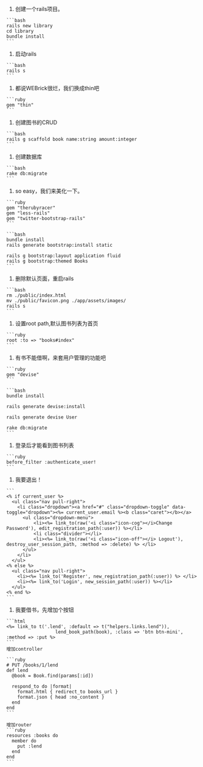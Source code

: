 1.   创建一个rails项目。

    ```bash
    rails new library
    cd library
    bundle install
    ```
1.   启动rails

    ```bash
    rails s
    ```
1.   都说WEBrick很烂，我们换成thin吧

    ```ruby
    gem "thin"
    ```
1.   创建图书的CRUD

    ```bash
    rails g scaffold book name:string amount:integer
    ```
1.   创建数据库

    ```bash
    rake db:migrate
    ```
1.   so easy，我们来美化一下。

    ```ruby
    gem "therubyracer"
    gem "less-rails"
    gem "twitter-bootstrap-rails"
    ```

    ```bash
    bundle install
    rails generate bootstrap:install static

    rails g bootstrap:layout application fluid
    rails g bootstrap:themed Books
    ```
1.   删除默认页面，重启rails

    ```bash
    rm ./public/index.html
    mv ./public/favicon.png ./app/assets/images/
    rails s
    ```
1.   设置root path,默认图书列表为首页

    ```ruby
    root :to => "books#index"
    ```
1.   有书不能借啊，来套用户管理的功能吧

    ```ruby
    gem "devise"
    ```

    ```bash
    bundle install

    rails generate devise:install

    rails generate devise User

    rake db:migrate
    ```
1.   登录后才能看到图书列表

    ```ruby
    before_filter :authenticate_user!
    ```
1.   我要退出！

    ```
    <% if current_user %>
      <ul class="nav pull-right">
        <li class="dropdown"><a href="#" class="dropdown-toggle" data-toggle="dropdown"><%= current_user.email %><b class="caret"></b></a>
          <ul class="dropdown-menu">
              <li><%= link_to(raw('<i class="icon-cog"></i>Change Password'), edit_registration_path(:user)) %></li>
              <li class="divider"></li>
              <li><%= link_to(raw('<i class="icon-off"></i> Logout'), destroy_user_session_path, :method => :delete) %> </li>
          </ul>
        </li>
      </ul>
    <% else %>
      <ul class="nav pull-right">
        <li><%= link_to('Register', new_registration_path(:user)) %> </li>
        <li><%= link_to('Login', new_session_path(:user)) %></li>
      </ul>
    <% end %>
    ```
1.   我要借书，先增加个按钮

    ```html
    <%= link_to t('.lend', :default => t("helpers.links.lend")), 
                      lend_book_path(book), :class => 'btn btn-mini', :method => :put %>
    ```
    增加controller

    ```ruby
    # PUT /books/1/lend
    def lend
      @book = Book.find(params[:id])

      respond_to do |format|
        format.html { redirect_to books_url }
        format.json { head :no_content }
      end
    end
    ```

    增加router
    ```ruby
    resources :books do
      member do
        put :lend
      end
    end
    ```
